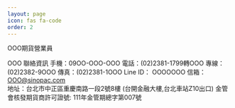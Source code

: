 ```yaml
---
layout: page
icon: fas fa-code
order: 2
---
```


OOO期貨營業員

OOO 
聯絡資訊
手機：09OO-OOO-OOO
電話：(02)2381-1799轉OOO
專線：(02)2382-9OOO
傳真：(02)2381-1OOO
Line ID： OOOOOOO
信箱：OOO@sinopac.com   
地址：台北市中正區重慶南路一段2號8樓
(台開金融大樓,台北車站Z10出口)
金管會核發期貨商許可證號: 111年金管期總字第007號

<!-- 
Below are a couple of open source projects I have contributed to. There are more in my [GitHub](https://github.com/nheidloff) organization.

## Cloud Native Starter

Technologies:
* Kubernetes, OpenShift and Istio
* Jakarta EE, MicroProfile and Quarkus
* OpenID Connect and Keycloak

Check out the [cloud-native-starter](https://github.com/IBM/cloud-native-starter) repo.

![image](/assets/img/cloud-native-starter.png)

## Operators Reference Architecture

Technologies:
* Kubernetes and OpenShift
* Operators, Operator SDK and OLM
* Go, Java and Quarkus

Check out the [operator-sample-go](https://github.com/IBM/operator-sample-go) repo.

![image](/assets/img/OperatorMetaModel.png)

## Application Modernization

Technologies:
* Microservices and micro frontends
* WebSphere, Liberty and Quarkus
* Reactive and Kafka
* CI/CD, DevOps and GitOps

Check out the [application-modernization-javaee-quarkus](https://github.com/IBM/application-modernization-javaee-quarkus) repo.

![image](/assets/img/app-modernization.png)

## Automation for Watson NLP Deployments

Technologies:
* Terraform and IBM TechZone Deployer
* GitOps and ArgoCD
* Watson NLP

Check out the [watson-automation](https://github.com/ibm/watson-automation) repo.

![image](/assets/img/watson-automation.png)

## Reactive Programming

Technologies:
* Quarkus, Vert.X and MicroProfile
* Kubernetes and OpenShift
* Postgres, Kafka 

Check out the [cloud-native-starter/reactive](https://github.com/IBM/cloud-native-starter/tree/master/reactive) repo.

![image](/assets/img/cloud-native-starter-reactive.png)

## Software as a Service Reference Architecture

Technologies:
* Kubernetes, OpenShift, CodeEngine
* CI/CD, DevSecOps
* Postgres, IBM AppID, Quarkus, Vue.js

Check out the [multi-tenancy](https://github.com/IBM/multi-tenancy) repo.

![image](/assets/img/saas.png)

## Blue Cloud Mirror

Technologies:
* TensorFlow JS and Watson
* Serverless and Kubernetes

Check out the [blue-cloud-mirror](https://github.com/IBM/blue-cloud-mirror) repo.

![image](/assets/img/blue-cloud-mirror.jpeg) -->